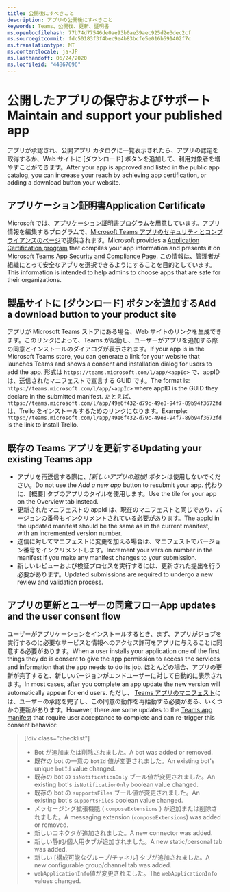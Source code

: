 ```yaml
---
title: 公開後にすべきこと
description: アプリの公開後にすべきこと
keywords: Teams、公開後、更新、証明書
ms.openlocfilehash: 77b74d77546de0ae93b0ae39aec925d2e3dec2cf
ms.sourcegitcommit: fdc50183f3f4bec9e4b83bcfe5e016b591402f7c
ms.translationtype: MT
ms.contentlocale: ja-JP
ms.lasthandoff: 06/24/2020
ms.locfileid: "44867096"
---
```

# <a name="maintain-and-support-your-published-app"></a><span data-ttu-id="2b567-104">公開したアプリの保守およびサポート</span><span class="sxs-lookup"><span data-stu-id="2b567-104">Maintain and support your published app</span></span> 

<span data-ttu-id="2b567-105">アプリが承認され、公開アプリ カタログに一覧表示されたら、アプリの認定を取得するか、Web サイトに [ダウンロード] ボタンを追加して、利用対象者を増やすことができます。</span><span class="sxs-lookup"><span data-stu-id="2b567-105">After your app is approved and listed in the public app catalog, you can increase your reach by achieving app certification, or adding a download button your website.</span></span>

## <a name="application-certificate"></a><span data-ttu-id="2b567-106">アプリケーション証明書</span><span class="sxs-lookup"><span data-stu-id="2b567-106">Application Certificate</span></span>

<span data-ttu-id="2b567-107">Microsoft では、[アプリケーション証明書プログラム](./application-certification.md)を用意しています。アプリ情報を編集するプログラムで、[Microsoft Teams アプリのセキュリティとコンプライアンスのページ](https://aka.ms/AppCertification)で提供されます。</span><span class="sxs-lookup"><span data-stu-id="2b567-107">Microsoft provides a [Application Certification program](./application-certification.md) that compiles your app information and presents it on [Microsoft Teams App Security and Compliance Page](https://aka.ms/AppCertification).</span></span> <span data-ttu-id="2b567-108">この情報は、管理者が組織にとって安全なアプリを選択できるようにすることを目的としています。</span><span class="sxs-lookup"><span data-stu-id="2b567-108">This information is intended to help admins to choose apps that are safe for their organizations.</span></span>

## <a name="add-a-download-button-to-your-product-site"></a><span data-ttu-id="2b567-109">製品サイトに [ダウンロード] ボタンを追加する</span><span class="sxs-lookup"><span data-stu-id="2b567-109">Add a download button to your product site</span></span>

<span data-ttu-id="2b567-110">アプリが Microsoft Teams ストアにある場合、Web サイトのリンクを生成できます。このリンクによって、Teams が起動し、ユーザーがアプリを追加する際の同意とインストールのダイアログが表示されます。</span><span class="sxs-lookup"><span data-stu-id="2b567-110">If your app is in the Microsoft Teams store, you can generate a link for your website that launches Teams and shows a consent and installation dialog for users to add the app.</span></span>
<span data-ttu-id="2b567-111">形式は `https://teams.microsoft.com/l/app/<appId>` で、appID は、送信されたマニフェストで宣言する GUID です。</span><span class="sxs-lookup"><span data-stu-id="2b567-111">The format is:  `https://teams.microsoft.com/l/app/<appId>` where appID is the GUID they declare in the submitted manifest.</span></span>
<span data-ttu-id="2b567-112">たとえば、`https://teams.microsoft.com/l/app/49e6f432-d79c-49e8-94f7-89b94f3672fd` は、Trello をインストールするためのリンクになります。</span><span class="sxs-lookup"><span data-stu-id="2b567-112">Example: `https://teams.microsoft.com/l/app/49e6f432-d79c-49e8-94f7-89b94f3672fd` is the link to install Trello.</span></span>

## <a name="updating-your-existing-teams-app"></a><span data-ttu-id="2b567-113">既存の Teams アプリを更新する</span><span class="sxs-lookup"><span data-stu-id="2b567-113">Updating your existing Teams app</span></span>

* <span data-ttu-id="2b567-114">アプリを再送信する際に、*[新しいアプリの追加]* ボタンは使用しないでください。</span><span class="sxs-lookup"><span data-stu-id="2b567-114">Do not use the *Add a new app* button to resubmit your app.</span></span> <span data-ttu-id="2b567-115">代わりに、[概要] タブのアプリのタイルを使用します。</span><span class="sxs-lookup"><span data-stu-id="2b567-115">Use the tile for your app on the Overview tab instead.</span></span>
* <span data-ttu-id="2b567-116">更新されたマニフェストの appId は、現在のマニフェストと同じであり、バージョンの番号もインクリメントされている必要があります。</span><span class="sxs-lookup"><span data-stu-id="2b567-116">The appId in the updated manifest should be the same as in the current manifest, with an incremented version number.</span></span>
* <span data-ttu-id="2b567-117">送信に対してマニフェストに変更を加える場合は、マニフェストでバージョン番号をインクリメントします。</span><span class="sxs-lookup"><span data-stu-id="2b567-117">Increment your version number in the manifest if you make any manifest changes to your submission.</span></span>
* <span data-ttu-id="2b567-118">新しいレビューおよび検証プロセスを実行するには、更新された提出を行う必要があります。</span><span class="sxs-lookup"><span data-stu-id="2b567-118">Updated submissions are required to undergo a new review and validation process.</span></span>

## <a name="app-updates-and-the-user-consent-flow"></a><span data-ttu-id="2b567-119">アプリの更新とユーザーの同意フロー</span><span class="sxs-lookup"><span data-stu-id="2b567-119">App updates and the user consent flow</span></span>

<span data-ttu-id="2b567-120">ユーザーがアプリケーションをインストールするとき、まず、アプリがジョブを実行するのに必要なサービスと情報へのアクセス許可をアプリに与えることに同意する必要があります。</span><span class="sxs-lookup"><span data-stu-id="2b567-120">When a user installs your application one of the first things they do is consent to give the app permission to access the services and information that the app needs to do its job.</span></span> <span data-ttu-id="2b567-121">ほとんどの場合、アプリの更新が完了すると、新しいバージョンがエンドユーザーに対して自動的に表示されます。</span><span class="sxs-lookup"><span data-stu-id="2b567-121">In most cases, after you complete an app update the new version will automatically appear for end users.</span></span> <span data-ttu-id="2b567-122">ただし、 [Teams アプリのマニフェスト](../../../../resources/schema/manifest-schema.md)には、ユーザーの承認を完了し、この同意の動作を再始動する必要がある、いくつかの更新があります。</span><span class="sxs-lookup"><span data-stu-id="2b567-122">However, there are some updates to the [Teams app manifest](../../../../resources/schema/manifest-schema.md) that require user acceptance to complete and can re-trigger this consent behavior:</span></span>

 >[!div class="checklist"]
>
> * <span data-ttu-id="2b567-123">Bot が追加または削除されました。</span><span class="sxs-lookup"><span data-stu-id="2b567-123">A bot was added or removed.</span></span>
> * <span data-ttu-id="2b567-124">既存の bot の一意の `botId` 値が変更されました。</span><span class="sxs-lookup"><span data-stu-id="2b567-124">An existing bot's unique `botId` value changed.</span></span>
> * <span data-ttu-id="2b567-125">既存の bot の `isNotificationOnly` ブール値が変更されました。</span><span class="sxs-lookup"><span data-stu-id="2b567-125">An existing bot's `isNotificationOnly` boolean value changed.</span></span>
> * <span data-ttu-id="2b567-126">既存の bot の `supportsFiles` ブール値が変更されました。</span><span class="sxs-lookup"><span data-stu-id="2b567-126">An existing bot's `supportsFiles` boolean value changed.</span></span>
> * <span data-ttu-id="2b567-127">メッセージング拡張機能 ( `composeExtensions` ) が追加または削除されました。</span><span class="sxs-lookup"><span data-stu-id="2b567-127">A messaging extension (`composeExtensions`) was added or removed.</span></span>
> * <span data-ttu-id="2b567-128">新しいコネクタが追加されました。</span><span class="sxs-lookup"><span data-stu-id="2b567-128">A new connector was added.</span></span>
> * <span data-ttu-id="2b567-129">新しい静的/個人用タブが追加されました。</span><span class="sxs-lookup"><span data-stu-id="2b567-129">A new static/personal tab was added.</span></span>
> * <span data-ttu-id="2b567-130">新しい [構成可能なグループ/チャネル] タブが追加されました。</span><span class="sxs-lookup"><span data-stu-id="2b567-130">A new configurable group/channel tab was added.</span></span>
> * <span data-ttu-id="2b567-131">`webApplicationInfo`値が変更されました。</span><span class="sxs-lookup"><span data-stu-id="2b567-131">The `webApplicationInfo` values changed.</span></span>
>